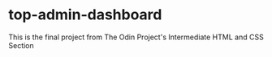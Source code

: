 # top-admin-dashboard
This is the final project from The Odin Project's Intermediate HTML and CSS Section
